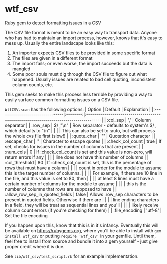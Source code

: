 # wtf_csv
Ruby gem to detect formatting issues in a CSV

The CSV file format is meant to be an easy way to transport data. Anyone who has had to maintain an import process, however, knows that it's easy to mess up. Usually the entire landscape looks like this:
  1. An importer expects CSV files to be provided in some specific format
  2. The files are given in a different format
  3. The import fails; or even worse, the import succeeds but the data is mangled
  4. Some poor souls must dig through the CSV file to figure out what happened. Usually issues are related to bad cell quoting, inconsistent column counts, etc.
  
This gem seeks to make this process less terrible by providing a way to easily surface common formatting issues on a CSV file.

`WtfCSV.scan` has the following options:
| Option                          | Default  |  Explanation                                                                         |
|:--------------------------------|:--------:|:-------------------------------------------------------------------------------------|
| :col_sep                        |   ','    | Column separator                                                                     |
| :row_sep                        | $/ ,"\n" | Row separator - defaults to system's $/ , which defaults to "\n"                     |
|                                 |          | This can also be set to :auto, but will process the whole cvs file first  (slow!)    |
| :quote_char                     |   '"'    | Quotation character                                                                  |
| :escape_char                    |   '\'    | Character to escape quotes                                                           |
| :check_col_count                |   true   | If set, checks for issues in the number of columns that are present                  |
| :num_cols                       |    0     | If :check_col_count is set and this value is non-zero, will return errors if any     |
|                                 |          | line does not have this number of columns                                            |
| :col_threshold                  |    80    | If :check_col_count is set, this is the percentage of rows that must have a column   |
|                                 |          | count in order for the module to assume this is the target number of columns.        |
|                                 |          |   For example, if there are 10 line in the file, and this value is set to 80, then   |
|                                 |          |   at least 8 lines must have a certain number of columns for the module to assume    |
|                                 |          |   this is the number of columns that rows are supposed to have                       |
| :allow_row_sep_in_quoted_fields |  false   | Allows :row_sep characters to be present in quoted fields. Otherwise if there are    |
|                                 |          | line ending characters in a field, they will be treat as sequential lines and you'll |
|                                 |          | likely receive column count errors (if you're checking for them)                     |
| :file_encoding                  | 'utf-8'  | Set the file encoding

If you happen upon this, know that this is in it's infancy. Eventually this will be available on https://rubygems.org, where you'll be able to install with `gem install wtf_csv` or putting `require 'wtf_csv'` in your gemfile. Until them, feel free to install from source and bundle it into a gem yourself - just give proper credit where it is due.

See `lib/wtf_csv/test_script.rb` for an example implementation.
